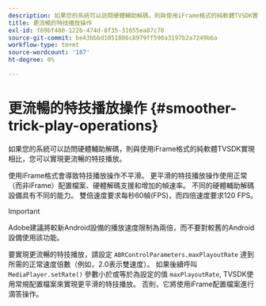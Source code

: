 ```yaml
---
description: 如果您的系統可以訪問硬體輔助解碼，則與使用iFrame格式的純軟體TVSDK實現相比，您可以實現更流暢的特技播放。
title: 更流暢的特技播放操作
exl-id: f69bf480-122b-474d-8f35-31655ea87c70
source-git-commit: be43bbbd1051886c8979ff590a3197b2a7249b6a
workflow-type: tm+mt
source-wordcount: '187'
ht-degree: 0%

---
```


# 更流暢的特技播放操作 {#smoother-trick-play-operations}

如果您的系統可以訪問硬體輔助解碼，則與使用iFrame格式的純軟體TVSDK實現相比，您可以實現更流暢的特技播放。

<!--<a id="section_3DBFD7A3D1C7453096D3D3885E786263"></a>-->

使用iFrame格式會導致特技播放操作不平滑。 更平滑的特技播放操作使用正常（而非iFrame）配置檔案、硬體解碼支援和增加的幀速率。 不同的硬體輔助解碼設備具有不同的能力。 雙倍速度要求每秒60幀(FPS)，而四倍速度要求120 FPS。

>[!IMPORTANT]
>
>Adobe建議將較新Android設備的播放速度限制為兩倍，而不要對較舊的Android設備使用該功能。

要實現更流暢的特技播放，請設定 `ABRControlParameters.maxPlayoutRate` 達到所需的正常速度倍數（例如，2.0表示雙速度）。 如果後續呼叫 `MediaPlayer.setRate()` 參數小於或等於為設定的值 `maxPlayoutRate`, TVSDK使用常規配置檔案來實現更平滑的特技播放。 否則，它將使用iFrame配置檔案進行滴答操作。
